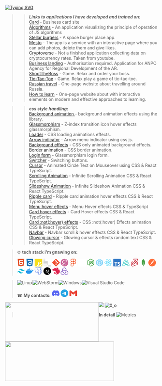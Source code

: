 [![Typing SVG](https://readme-typing-svg.herokuapp.com?font=Orbitron&size=24&duration=1500&pause=700&color=6816FF&background=49DEFF00&center=%D0%BB%D0%BE%D0%B6%D1%8C&vCenter=%D0%BB%D0%BE%D0%B6%D1%8C&width=800&lines=Welcome+to+my+page+bro;I+am+Rus+%2C+a+web+developer;I+have+a+great+desire+to+explore+the+world+of+programming;I+will+be+glad+to+meet+you)](https://git.io/typing-svg)
> > ***Links to applications I have developed and trained on:***       
> [Card](https://rus29tam.vercel.app/) - Business card site    
> [Algorithms](https://algososh-one.vercel.app/) - An application visualizing the principle of operation of JS algorithms    
> [Stellar burgers](https://stellar-burgers-react.vercel.app/) - A space burger place app.    
> [Mesto](https://rus29tam.github.io/Mesto-project/) - The app is a service with an interactive page where you can add photos, delete them and give likes.    
> [Cryptoverse](https://crypto-exchange-black.vercel.app/) - Not a finished application collecting data on cryptocurrency rates. Taken from youtube.    
> [Business landing](https://business-landing-zeta.vercel.app/) - Authorisation required. Application for ANPO Agency for Regional Development of the AR.    
> [ShootTheBoss](https://shoot-the-boss.vercel.app/) - Game. Relax and order your boss.    
> [Tic-Tac-Toe](https://rus29tam.github.io/game-tic-tac-toe/) - Game. Relax play a game of tic-tac-toe.    
> [Russian travel](https://rus29tam.github.io/Russian-travel/) - One-page website about travelling around Russia.    
> [How to learn](https://rus29tam.github.io/How-to-learn/) - One-page website about with interactive elements on modern and effective approaches to learning.



> > ***css style handling:***    
> [Background animation ](https://anime-js-background-animation-effects.vercel.app/) - background animation effects using the library.    
> [Glassmorphism](https://creative-z-index-transition-icon-hover-effects-glassmorphism.vercel.app/) - Z-index transition icon hover effects glassmorphism.    
> [Loader](https://creative-css-loading-animations-effects.vercel.app/) - CSS loading animations effects.    
> [Arrow indicator](https://arrow-magic-menu-indicator-using-css-javascript.vercel.app/) - Arrow menu indicator using css js.    
> [Background effects](https://css-only-animated-background-effects.vercel.app/) - CSS only animated background effects.    
> [Border animation](https://awesome-css-border-animation.vercel.app/) - CSS border animation.    
> [Login form](https://glassmorphism-login-form-nine.vercel.app/) - Glassmorphism login form.    
> [Switcher](https://switcher-tan.vercel.app/) - Switching buttons.    
> [Cursor](https://text-circled-cursor.vercel.app/) - Animated Circle Text on Mouseover using CSS & React TypeScript.    
> [Scrolling Animation](https://text-circled-cursor-git-scrolling-rus29tam.vercel.app/) - Infinite Scrolling Animation CSS & React TypeScript.    
> [Slideshow Animation](https://text-circled-cursor-git-slideshow-rus29tam.vercel.app/) - Infinite Slideshow Animation CSS & React TypeScript.    
> [Ripple card](https://text-circled-cursor-git-ripple-card-rus29tam.vercel.app/) - Ripple card animation hover effects CSS & React TypeScript.    
> [Menu hover effects](https://text-circled-cursor-git-menu-rus29tam.vercel.app/) - Menu Hover effects CSS & TypeScript    
> [Card hover effects](https://text-circled-cursor-git-card-rus29tam.vercel.app/) - Card Hover effects CSS & React TypeScript.   
> [Card :not(:hover) effects](https://text-circled-cursor-git-not-hover-rus29tam.vercel.app/) - CSS :not(:hover) Effects animation CSS & React TypeScript.    
> [Navbar](https://text-circled-cursor-git-navbar-rus29tam.vercel.app/) - Navbar scroll & hover effects CSS & React TypeScript.   
> [Glowing cursor](https://text-circled-cursor-git-glowing-rus29tam.vercel.app/) - Glowing cursor & effects random text CSS & React TypeScript.


> 
> ⚙️ **tech stack i'm gnawing on:**
>
> [<img width="25" height="25" src="./icons/tech/html5.svg" alt="html5">](https://html5book.ru/)
> [<img width="25" height="25" src="./icons/tech/css.svg" alt="css">](https://html5css.ru/)
> [<img width="25" height="25" src="./icons/tech/js.svg" alt="JavaScript">](https://www.javascript.com/)
> [<img width="25" height="25" src="./icons/tech/bem.svg" alt="bem">](https://ru.bem.info/)
> [<img width="25" height="25" src="./icons/tech/git.svg" alt="git">](https://git-scm.com/)
> [<img width="25" height="25" src="./icons/tech/sass.svg" alt="sass">](https://sass-lang.com/)
> [<img width="25" height="25" src="./icons/tech/figma.svg" alt="figma">](https://www.figma.com/)
> [<img width="25" height="25" src="./icons/tech/github.svg" alt="github">](https://github.com/)
> [<img width="25" height="25" src="./icons/tech/nodedotjs.svg" alt="nodejs">](https://nodejs.org/ru/)
> [<img width="25" height="25" src="./icons/tech/webpack.svg" alt="webpack">](https://webpack.js.org/)
> [<img width="25" height="25" src="./icons/tech/react.svg" alt="react">](https://reactjs.org/)
> [<img width="25" height="25" src="./icons/tech/typescript.svg" alt="typescript">](https://www.typescriptlang.org/)
> [<img width="25" height="25" src="./icons/tech/algorithms.svg" alt="jest">](https://the-algorithms.com/ru)
> [<img width="25" height="25" src="./icons/tech/jest.svg" alt="jest">](https://jestjs.io/ru/)
> [<img width="25" height="25" src="./icons/tech/mongodb.svg" alt="mongodb">](https://www.mongodb.com/)
> [<img width="25" height="25" src="./icons/tech/postman.svg" alt="postman">](https://www.postman.com/)
> [<img width="25" height="25" src="./icons/tech/tailwindcss.svg" alt="tailwindcss">](https://tailwindcss.com/brand)
> [<img width="25" height="25" src="./icons/tech/docker.svg" alt="docker">](https://www.docker.com/)
> [<img width="25" height="25" src="./icons/tech/postgresql.svg" alt="postgresql">](https://www.postgresql.org/)
> [<img width="25" height="25" src="./icons/tech/nextdotjs.svg" alt="nextjs">](https://nextjs.org/)
> [<img width="25" height="25" src="./icons/tech/nestjs.svg" alt="nestjs">](https://nestjs.com/)
> [<img width="25" height="25" src="./icons/tech/redux.svg" alt="redux">](https://redux.js.org/)

[//]: # (> [<img width="25" height="25" src="./icons/tech/redux.svg" alt="redux">]&#40;https://redux.js.org/&#41;)
[//]: # (> [<img width="25" height="25" src="./icons/tech/autoprefixer.svg" alt="autoprefixer">]&#40;https://autoprefixer.github.io/&#41;)

> <!-- <img width="25" height="25" src="./icons/tech/ws.svg" alt="ws">
> <img width="25" height="25" src="./icons/tech/vsc.svg" alt="vsc"> -->
>
>
> ![Linux](https://img.shields.io/badge/Linux-FCC624?style=for-the-badge&logo=linux&logoColor=black)![WebStorm](https://img.shields.io/badge/webstorm-143?style=for-the-badge&logo=webstorm&logoColor=white&color=black)![Windows](https://img.shields.io/badge/Windows-35358d?style=for-the-badge&logo=windows&logoColor=white)![Visual Studio Code](https://img.shields.io/badge/Visual%20Studio%20Code-white.svg?style=for-the-badge&logo=visual-studio-code&logoColor=0078d7)
>
> ☎ **My contacts:**
> [<img src="./icons/contacts/discord.svg" width="25px" height="25px">](https://discordapp.com/users/375374301362257920/)
> [<img src="./icons/contacts/telegram.svg" width="25px" height="25px">](https://t.me/RUS29TAM)
> [<img src="./icons/contacts/gmail.svg" width="25px" height="25px">](mailto:g9212922232@gmail.com)
<!-- > [<img src="./icons/contacts/whatsup.svg" width="25px" height="25px">] -->

<div>
      <a href="https://github-readme-stats.vercel.app/api/top-langs/?username=RUS29TAM&layout=compact&theme=react">
        <img align="left" height="130" style="width: 310px;" src="https://github-readme-stats.vercel.app/api/top-langs/?username=RUS29TAM&layout=compact&theme=react" />
      </a><a href="https://github-readme-stats.vercel.app/api?username=RUS29TAM&hide=contribs&show_icons=true&theme=react">
        <img align="left" height="130" style="width: 360px;" src="https://github-readme-stats.vercel.app/api?username=RUS29TAM&hide=contribs&show_icons=true&theme=react" />
   </a>
</div>
<!--
![](https://github-profile-summary-cards.vercel.app/api/cards/most-commit-language?username=RUS29TAM&theme=solarized_dark)![](https://github-profile-summary-cards.vercel.app/api/cards/repos-per-language?username=RUS29TAM&theme=solarized_dark)   -->
<!--
![](https://github-profile-summary-cards.vercel.app/api/cards/stats?username=RUS29TAM&theme=solarized_dark)![](https://github-profile-summary-cards.vercel.app/api/cards/productive-time?username=RUS29TAM&theme=solarized_dark)   -->

![](https://github-profile-summary-cards.vercel.app/api/cards/profile-details?username=RUS29TAM&theme=solarized_dark)
![0_о](https://komarev.com/ghpvc/?username=RUS29TAM)
> **In detail**
![Metrics](https://metrics.lecoq.io/RUS29TAM?template=classic&base.header=0&followup=1&achievements=1&fortune=1&base=header%2C%20activity%2C%20community%2C%20repositories%2C%20metadata&base.indepth=false&base.hireable=false&followup=false&followup.sections=repositories&followup.indepth=true&followup.archived=true&achievements=false&achievements.threshold=C&achievements.secrets=true&achievements.display=compact&achievements.limit=0&fortune=false&config.timezone=Europe%2FMoscow)
<!-- <div>
  <a href="https://www.codewars.com/users/RUS29TAM/badges/large" target="_blank">
    <img src="https://www.codewars.com/users/RUS29TAM/badges/large" alt="Codewars"/>
  </a>
</div> -->

<!--
**RUS29TAM/RUS29TAM** is a ✨ _special_ ✨ repository because its `README.md` (this file) appears on your GitHub profile.

Here are some ideas to get you started:

- 🔭 I’m currently working on ...
- 🌱 I’m currently learning ...
- 👯 I’m looking to collaborate on ...
- 🤔 I’m looking for help with ...
- 💬 Ask me about ...
- 📫 How to reach me: ...
- 😄 Pronouns: ...
- ⚡ Fun fact: ...

visual data generator - https://metrics.lecoq.io/embed
a running line generator https://readme-typing-svg.herokuapp.com/demo/

![Notion](https://img.shields.io/badge/Notion-%23000000.svg?style=for-the-badge&logo=notion&logoColor=white)
![CodePen](https://img.shields.io/badge/Codepen-000000?style=for-the-badge&logo=codepen&logoColor=white)
![Stack Overflow](https://img.shields.io/badge/-Stackoverflow-FE7A16?style=for-the-badge&logo=stack-overflow&logoColor=white)
![Codewars](https://img.shields.io/badge/Codewars-B1361E?style=for-the-badge&logo=codewars&logoColor=grey)
![MDN Web Docs](https://img.shields.io/badge/MDN_Web_Docs-black?style=for-the-badge&logo=mdnwebdocs&logoColor=white)
<code>
<img width="25" height="25" src="./icons/tech/js.svg" alt="JavaScript">
<img width="25" height="25" src="./icons/tech/html5.svg" alt="html5">
<img width="25" height="25" src="./icons/tech/css.svg" alt="css">
<img width="25" height="25" src="./icons/tech/sass.svg" alt="sass">
<img width="25" height="25" src="./icons/tech/git.svg" alt="git">
<img width="25" height="25" src="./icons/tech/bem.svg" alt="bem">
<img width="25" height="25" src="./icons/tech/autoprefixer.svg" alt="autoprefixer">
<img width="25" height="25" src="./icons/tech/figma.svg" alt="figma">
<img width="25" height="25" src="./icons/tech/github.svg" alt="github">
<img width="25" height="25" src="./icons/tech/ws.svg" alt="ws">
<img width="25" height="25" src="./icons/tech/vsc.svg" alt="vsc">
</code>

![JavaScript](https://img.shields.io/badge/javascript-%23323330.svg?style=for-the-badge&logo=javascript&logoColor=%23F7DF1E)
![HTML5](https://img.shields.io/badge/html5-%23E34F26.svg?style=for-the-badge&logo=html5&logoColor=white)
![CSS3](https://img.shields.io/badge/css3-%231572B6.svg?style=for-the-badge&logo=css3&logoColor=white)
![GitHub](https://img.shields.io/badge/github-%23121011.svg?style=for-the-badge&logo=github&logoColor=white)
![SASS](https://img.shields.io/badge/SASS-hotpink.svg?style=for-the-badge&logo=SASS&logoColor=white)
![Git](https://img.shields.io/badge/git-%23F05033.svg?style=for-the-badge&logo=git&logoColor=white)
![Figma](https://img.shields.io/badge/figma-%23F24E1E.svg?style=for-the-badge&logo=figma&logoColor=white)
![Jira](https://img.shields.io/badge/jira-%230A0FFF.svg?style=for-the-badge&logo=jira&logoColor=white)
-->    
